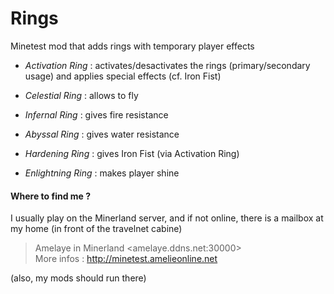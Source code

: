 # Rings
Minetest mod that adds rings with temporary player effects

* _Activation Ring_ : activates/desactivates the rings (primary/secondary usage) and applies special effects (cf. Iron Fist)

* _Celestial Ring_ : allows to fly

* _Infernal Ring_ : gives fire resistance

* _Abyssal Ring_ : gives water resistance

* _Hardening Ring_ : gives Iron Fist (via Activation Ring)

* _Enlightning Ring_ : makes player shine

#### Where to find me ?  

I usually play on the Minerland server, and if not online, there is a mailbox at my home (in front of the travelnet cabine)

> Amelaye in Minerland \<amelaye.ddns.net:30000\>  
> More infos : http://minetest.amelieonline.net  

(also, my mods should run there)
